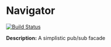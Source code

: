 Navigator
============
[![Build Status](https://travis-ci.org/FreifeldRoyi/Navigator.svg)](https://travis-ci.org/FreifeldRoyi/Navigator.svg)


**Description:** A simplistic pub/sub facade  
